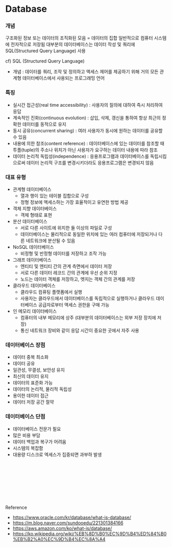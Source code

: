 # Database

### 개념
구조화된 정보 또는 데이터의 조직화된 모음 = 데이터의 집합
일반적으로 컴퓨터 시스템에 전자적으로 저장됨
대부분의 데이터베이스는 데이터 작성 및 쿼리에 SQL(Structured Query Language) 사용

cf) SQL (Structured Query Language)
- 개념 : 데이터를 쿼리, 조작 및 정의하고 액세스 제어를 제공하기 위해 거의 모든 관계형 데이터베이스에서 사용되는 프로그래밍 언어

### 특징
- 실시간 접근성(real time accessibility) : 사용자의 질의에 대하여 즉시 처리하여 응답
- 계속적인 진화(continuous evolution) : 삽입, 삭제, 갱신을 통하여 항상 최근의 정확한 데이터를 동적으로 유지
- 동시 공유(concurrent sharing) : 여러 사용자가 동시에 원하는 데이터를 공유할 수 있음
- 내용에 의한 참조(content reference) : 데이터베이스에 있는 데이터를 참조할 때 투플(tuple)의 주소나 위치가 아닌 사용자가 요구하는 데이터 내용에 따라 참조
- 데이터 논리적 독립성(independence) : 응용프로그램과 데이터베이스를 독립시킴으로써 데이터 논리적 구조를 변경시키더라도 응용프로그램은 변경되지 않음

### 대표 유형
- 관계형 데이터베이스
  - 열과 행이 있는 테이블 집합으로 구성
  - 정형 정보에 액세스하는 가장 효율적이고 유연한 방법 제공
- 객체 지향 데이터베이스
  - 객체 형태로 표현
- 분산 데이터베이스
  - 서로 다른 사이트에 위치한 둘 이상의 파일로 구성
  - 데이터베이스는 물리적으로 동일한 위치에 있는 여러 컴퓨터에 저장되거나 다른 네트워크에 분산될 수 있음
- NoSQL 데이터베이스
  - 비정형 및 반정형 데이터를 저장하고 조작 가능
- 그래프 데이터베이스
  - 엔티티 및 엔티티 간의 관계 측면에서 데이터 저장
  - 서로 다른 데이터 레코드 간의 관계에 우선 순위 지정
  - 노드는 데이터 객체를 저장하고, 엣지는 객체 간의 관계를 저장
- 클라우드 데이터베이스
  - 클라우드 컴퓨팅 플랫폼에서 실행
  - 사용자는 클라우드에서 데이터베이스를 독립적으로 실행하거나 클라우드 데이터베이스 공급자로부터 액세스 권한을 구매 가능
- 인 메모리 데이터베이스
  - 컴퓨터의 내부 메모리에 상주 (대부분의 데이터베이스는 외부 저장 장치에 저장)
  - 통신 네트워크 장비와 같이 응답 시간이 중요한 곳에서 자주 사용

### 데이터베이스 장점
- 데이터 중복 최소화
- 데이터 공유
- 일관성, 무결성, 보안성 유지
- 최신의 데이터 유지
- 데이터의 표준화 가능
- 데이터의 논리적, 물리적 독립성
- 용이한 데이터 접근
- 데이터 저장 공간 절약

### 데이터베이스 단점
- 데이터베이스 전문가 필요
- 많은 비용 부담
- 데이터 백업과 복구가 어려움
- 시스템의 복잡함
- 대용량 디스크로 엑세스가 집중되면 과부하 발생

<br/>
<br/>
<br/>
<br/>
<br/>
<br/>
<br/>

Reference

- https://www.oracle.com/kr/database/what-is-database/
- https://m.blog.naver.com/sundooedu/221301384166
- https://aws.amazon.com/ko/what-is/database/
- https://ko.wikipedia.org/wiki/%EB%8D%B0%EC%9D%B4%ED%84%B0%EB%B2%A0%EC%9D%B4%EC%8A%A4
